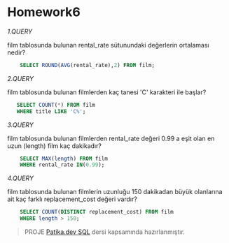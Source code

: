 # Homework6

*1.QUERY*


 film tablosunda bulunan rental_rate sütunundaki 
 değerlerin ortalaması nedir?
```SQL
    SELECT ROUND(AVG(rental_rate),2) FROM film;
```

*2.QUERY*

 film tablosunda bulunan filmlerden kaç tanesi 
 'C' karakteri ile başlar?
 
```SQL
   SELECT COUNT(*) FROM film
   WHERE title LIKE 'C%';
```

*3.QUERY*

 film tablosunda bulunan filmlerden rental_rate değeri 0.99 a eşit olan 
 en uzun (length) film kaç dakikadır?
```SQL
    SELECT MAX(length) FROM film
    WHERE rental_rate IN(0.99);
```
*4.QUERY*

 film tablosunda bulunan filmlerin uzunluğu 150 dakikadan büyük olanlarına 
 ait kaç farklı replacement_cost değeri vardır?
```SQL
    SELECT COUNT(DISTINCT replacement_cost) FROM film
    WHERE length > 150;
```
> PROJE [Patika.dev SQL](https://app.patika.dev/sefad) dersi kapsamında hazırlanmıştır.
